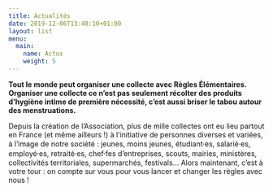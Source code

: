 ```yaml
---
title: Actualités
date: 2019-12-06T13:48:10+01:00
layout: list
menu:
  main:
    name: Actus
    weight: 5
---
```


**Tout le monde peut organiser une collecte avec Règles Élémentaires. Organiser une collecte ce n’est pas seulement récolter des produits d’hygiène intime de première nécessité, c’est aussi briser le tabou autour des menstruations.**

Depuis la création de l’Association, plus de mille collectes ont eu lieu partout en France (et même ailleurs !) à l’initiative de personnes diverses et variées, à l’image de notre société : jeunes, moins jeunes, étudiant⸱es, salarié⸱es, employé⸱es, retraité⸱es, chef⸱fes d’entreprises, scouts, mairies, ministères, collectivités territoriales, supermarchés, festivals… Alors maintenant, c’est à votre tour : on compte sur vous pour vous lancer et changer les règles avec nous !
